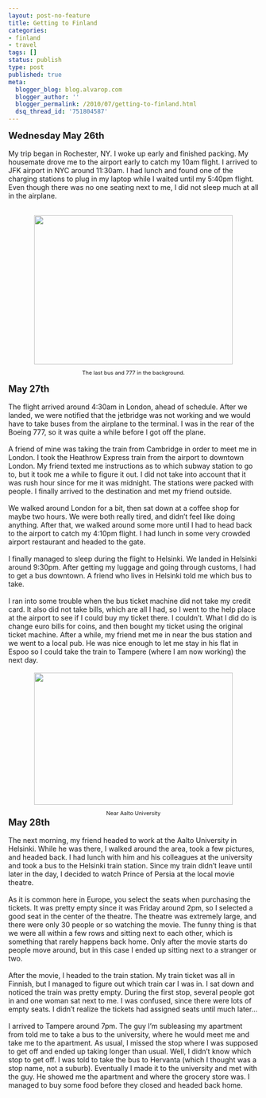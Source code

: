 ```yaml
---
layout: post-no-feature
title: Getting to Finland
categories:
- finland
- travel
tags: []
status: publish
type: post
published: true
meta:
  blogger_blog: blog.alvarop.com
  blogger_author: ''
  blogger_permalink: /2010/07/getting-to-finland.html
  dsq_thread_id: '751804587'
---
```

<span style="font-size:130%;"><span style="font-weight: bold;">Wednesday May 26th</span></span><br /><br />My trip began in Rochester, NY. I woke up early and finished packing. My housemate drove me to the airport early to catch my 10am flight. I arrived to JFK airport in NYC around 11:30am. I had lunch and found one of the charging stations to plug in my laptop while I waited until my 5:40pm flight. Even though there was no one seating next to me, I did not sleep much at all in the airplane.<br /><br /><div style="text-align: center;"><a onblur="try {parent.deselectBloggerImageGracefully();} catch(e) {}" href="http://4.bp.blogspot.com/_k2p8q4xyXYc/TCytfk_zF9I/AAAAAAAAAIk/YSBEbCsWyLw/s1600/IMG_0010.JPG"><img style="display: block; margin: 0px auto 10px; text-align: center; cursor: pointer; width: 400px; height: 300px;" src="http://4.bp.blogspot.com/_k2p8q4xyXYc/TCytfk_zF9I/AAAAAAAAAIk/YSBEbCsWyLw/s400/IMG_0010.JPG" alt="" id="BLOGGER_PHOTO_ID_5488952803876607954" border="0" /></a><span style="font-size:78%;">The last bus and 777 in the background.<br /><br /></span></div><span style="font-size:130%;"><span style="font-weight: bold;">May 27th</span></span><br /><br />The flight arrived around 4:30am in London, ahead of schedule.  After we landed, we were notified that the jetbridge was not working and we would have to take buses from the airplane to the terminal. I was in the rear of the Boeing 777, so it was quite a while before I got off the plane.<br /><br />A friend of mine was taking the train from Cambridge in order to meet me in London. I took the Heathrow Express train from the airport to downtown London. My friend texted me instructions as to which subway station to go to, but it took me a while to figure it out. I did not take into account that it was rush hour since for me it was midnight. The stations were packed with people. I finally arrived to the destination and met my friend outside.<br /><br />We walked around London for a bit, then sat down at a coffee shop for maybe two hours. We were both really tired, and didn’t feel like doing anything. After that, we walked around some more until I had to head back to the airport to catch my 4:10pm flight.  I had lunch in some very crowded airport restaurant and headed to the gate.<br /><br />I finally managed to sleep during the flight to Helsinki. We landed in Helsinki around 9:30pm. After getting my luggage and going through customs, I had to get a bus downtown. A friend who lives in Helsinki told me which bus to take.<br /><br />I ran into some trouble when the bus ticket machine did not take my credit card. It also did not take bills, which are all I had, so I went to the help place at the airport to see if I could buy my ticket there. I couldn’t. What I did do is change euro bills for coins, and then bought my ticket using the original ticket machine.  After a while, my friend met me in near the bus station and we went to a local pub. He was nice enough to let me stay in his flat in Espoo so I could take the train to Tampere (where I am now working) the next day.<br /><br /><div style="text-align: center;"><a onblur="try {parent.deselectBloggerImageGracefully();} catch(e) {}" href="http://2.bp.blogspot.com/_k2p8q4xyXYc/TCyt4UQq2xI/AAAAAAAAAIs/sAZZY2_F9gQ/s1600/IMG_1320_tonemapped.jpg"><img style="display: block; margin: 0px auto 10px; text-align: center; cursor: pointer; width: 400px; height: 266px;" src="http://2.bp.blogspot.com/_k2p8q4xyXYc/TCyt4UQq2xI/AAAAAAAAAIs/sAZZY2_F9gQ/s400/IMG_1320_tonemapped.jpg" alt="" id="BLOGGER_PHOTO_ID_5488953228880698130" border="0" /></a><span style="font-size:78%;">Near Aalto University</span><br /></div><span style="font-size:130%;"> <span style="font-weight: bold;">May 28th</span></span><br /><br />The next morning, my friend headed to work at the Aalto University in Helsinki. While he was there, I walked around the area, took a few pictures, and headed back. I had lunch with him and his colleagues at the university and took a bus to the Helsinki train station. Since my train didn’t leave until later in the day, I decided to watch Prince of Persia at the local movie theatre.<br /><br />As it is common here in Europe, you select the seats when purchasing the tickets. It was pretty empty since it was Friday around 2pm, so I selected a good seat in the center of the theatre.  The theatre was extremely large, and there were only 30 people or so watching the movie. The funny thing is that we were all within a few rows and sitting next to each other, which is something that rarely happens back home. Only after the movie starts do people move around, but in this case I ended up sitting next to a stranger or two.<br /><br />After the movie, I headed to the train station. My train ticket was all in Finnish, but I managed to figure out which train car I was in. I sat down and noticed the train was pretty empty. During the first stop, several people got in and one woman sat next to me. I was confused, since there were lots of empty seats. I didn’t realize the tickets had assigned seats until much later…<br /><br />I arrived to Tampere around 7pm. The guy I’m subleasing my apartment from told me to take a bus to the university, where he would meet me and take me to the apartment. As usual, I missed the stop where I was supposed to get off and ended up taking longer than usual. Well, I didn’t know which stop to get off. I was told to take the bus to Hervanta (which I thought was a stop name, not a suburb). Eventually I made it to the university and met with the guy. He showed me the apartment and where the grocery store was. I managed to buy some food before they closed and headed back home.
